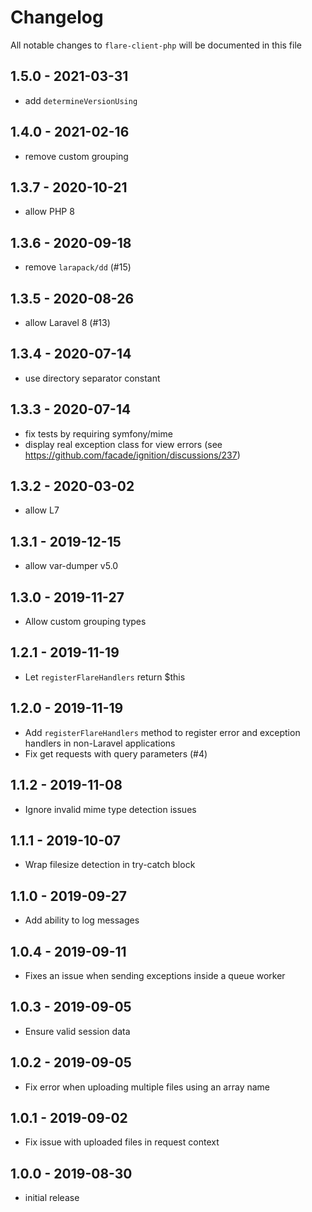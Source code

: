 # Changelog

All notable changes to `flare-client-php` will be documented in this file

## 1.5.0 - 2021-03-31

-   add `determineVersionUsing`

## 1.4.0 - 2021-02-16

-   remove custom grouping

## 1.3.7 - 2020-10-21

-   allow PHP 8

## 1.3.6 - 2020-09-18

-   remove `larapack/dd` (#15)

## 1.3.5 - 2020-08-26

-   allow Laravel 8 (#13)

## 1.3.4 - 2020-07-14

-   use directory separator constant

## 1.3.3 - 2020-07-14

-   fix tests by requiring symfony/mime
-   display real exception class for view errors (see https://github.com/facade/ignition/discussions/237)

## 1.3.2 - 2020-03-02

-   allow L7

## 1.3.1 - 2019-12-15

-   allow var-dumper v5.0

## 1.3.0 - 2019-11-27

-   Allow custom grouping types

## 1.2.1 - 2019-11-19

-   Let `registerFlareHandlers` return \$this

## 1.2.0 - 2019-11-19

-   Add `registerFlareHandlers` method to register error and exception handlers in non-Laravel applications
-   Fix get requests with query parameters (#4)

## 1.1.2 - 2019-11-08

-   Ignore invalid mime type detection issues

## 1.1.1 - 2019-10-07

-   Wrap filesize detection in try-catch block

## 1.1.0 - 2019-09-27

-   Add ability to log messages

## 1.0.4 - 2019-09-11

-   Fixes an issue when sending exceptions inside a queue worker

## 1.0.3 - 2019-09-05

-   Ensure valid session data

## 1.0.2 - 2019-09-05

-   Fix error when uploading multiple files using an array name

## 1.0.1 - 2019-09-02

-   Fix issue with uploaded files in request context

## 1.0.0 - 2019-08-30

-   initial release
